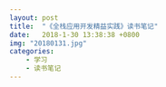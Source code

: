 ```yaml
---
layout: post
title:  "《全栈应用开发精益实践》读书笔记"
date:   2018-1-30 13:38:38 +0800
img: "20180131.jpg"
categories: 
    - 学习
    - 读书笔记
---
```


